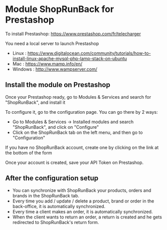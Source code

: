 # Module ShopRunBack for Prestashop

To install Prestashop:
https://www.prestashop.com/fr/telecharger

You need a local server to launch Prestashop
- Linux : https://www.digitalocean.com/community/tutorials/how-to-install-linux-apache-mysql-php-lamp-stack-on-ubuntu
- Mac : https://www.mamp.info/en/
- Windows : http://www.wampserver.com/


## Install the module on Prestashop

Once your Prestashop ready, go to Modules & Services and search for "ShopRunBack", and install it

To configure it, go to the configuration page. You can go there by 2 ways:
- Go to Modules & Services -> Installed modules and search "ShopRunBack", and click on "Configure"
- Click on the ShopRunBack tab on the left menu, and then go to "Configuration"


If you have no ShopRunBack account, create one by clicking on the link at the bottom of the form

Once your account is created, save your API Token on Prestashop.


## After the configuration setup

- You can synchronize with ShopRunBack your products, orders and brands in the ShopRunBack tab.
- Every time you add / update / delete a product, brand or order in the back-office, it is automatically synchronized.
- Every time a client makes an order, it is automatically synchronized.
- When the client wants to return an order, a return is created and he gets redirected to ShopRunBack's return form.

